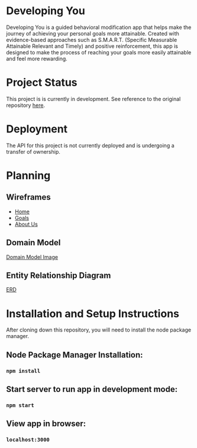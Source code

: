 # Developing You
Developing You is a guided behavioral modification app that helps make the journey of achieving your personal goals more attainable. Created with evidence-based approaches such as S.M.A.R.T. (Specific Measurable Attainable Relevant and Timely) and positive reinforcement, this app is designed to make the process of reaching your goals more easily attainable and feel more rewarding.

# Project Status
This project is is currently in development. See reference to the original repository [here](https://github.com/Team-FIR3/developingyoureact). 

# Deployment
The API for this project is not currently deployed and is undergoing a transfer of ownership.

# Planning
## Wireframes
- [Home](readme-images/DevYouHome.png)
- [Goals](readme-images/DevYouGoals.png)
- [About Us](readme-images/DevYouAboutUs.png)

## Domain Model
[Domain Model Image](readme-images/DevYouDomainModel.jpg)

## Entity Relationship Diagram
[ERD](readme-images/DevYouERD.jpg)

# Installation and Setup Instructions
After cloning down this repository, you will need to install the node package manager. 

## Node Package Manager Installation:

### `npm install`

## Start server to run app in development mode: 

### `npm start`

## View app in browser:

### `localhost:3000`

